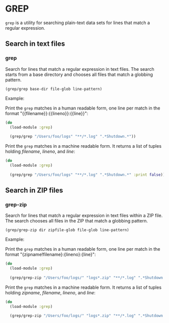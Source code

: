 # GREP

`grep` is a utility for searching plain-text data sets for lines that match a regular expression. 



## Search in text files

### grep

Search for lines that match a regular expression in text files. The search starts from a base
directory and chooses all files that match a globbing pattern.

```
(grep/grep base-dir file-glob line-pattern)
```

Example:

Print the `grep` matches in a human readable form, one line per match in the format "{{filename}}\:{{lineno}}\:{{line}}":

```clojure
(do
  (load-module :grep)
  
  (grep/grep "/Users/foo/logs" "**/*.log" ".*Shutdown.*"))
```

Print the `grep` matches in a machine readable form. It returns a list of tuples holding _filename_, _lineno_, and _line_:

```clojure
(do
  (load-module :grep)
  
  (grep/grep "/Users/foo/logs" "**/*.log" ".*Shutdown.*" :print false))
```


## Search in ZIP files

### grep-zip

Search for lines that match a regular expression in text files within a ZIP file. The search 
chooses all files in the ZIP that match a globbing pattern.

```
(grep/grep-zip dir zipfile-glob file-glob line-pattern)
```

Example:

Print the `grep` matches in a human readable form, one line per match in the format "{zipname!filename}:{lineno}:{line}":


```clojure
(do
  (load-module :grep)
  
  (grep/grep-zip "/Users/foo/logs/" "logs*.zip" "**/*.log" ".*Shutdown.*"))
```

Print the `grep` matches in a machine readable form. It returns a list of tuples holding _zipname_, _filename_, _lineno_, and _line_:


```clojure
(do
  (load-module :grep)
  
  (grep/grep-zip "/Users/foo/logs/" "logs*.zip" "**/*.log" ".*Shutdown.*" :print false))
```
